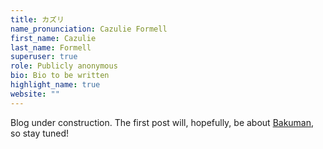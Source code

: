```yaml
---
title: カズリ
name_pronunciation: Cazulie Formell
first_name: Cazulie
last_name: Formell
superuser: true
role: Publicly anonymous
bio: Bio to be written
highlight_name: true
website: ""
---
```


Blog under construction. The first post will, hopefully, be about [Bakuman](https://en.wikipedia.org/wiki/Bakuman), so stay tuned!